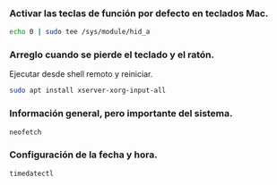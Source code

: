 ### Activar las teclas de función por defecto en teclados Mac.
```bash
echo 0 | sudo tee /sys/module/hid_a
```

### Arreglo cuando se pierde el teclado y el ratón.
Ejecutar desde shell remoto y reiniciar.
```bash
sudo apt install xserver-xorg-input-all
```

### Información general, pero importante del sistema.
```bash
neofetch
```

### Configuración de la fecha y hora.
```bash
timedatectl
```
